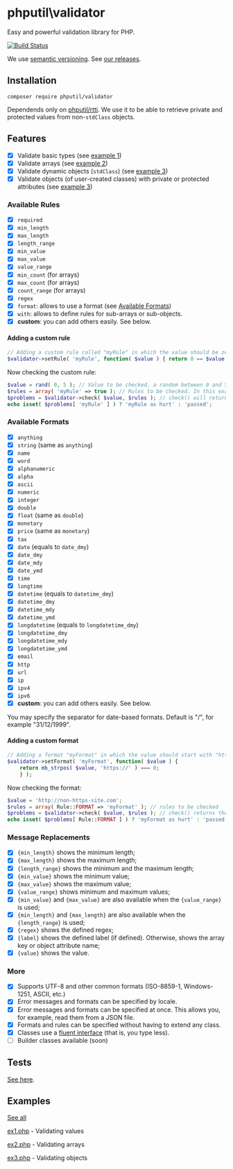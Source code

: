 # phputil\validator

Easy and powerful validation library for PHP.

[![Build Status](https://travis-ci.org/thiagodp/validator.svg?branch=master)](https://travis-ci.org/thiagodp/validator)

We use [semantic versioning](http://semver.org/). See [our releases](https://github.com/thiagodp/validator/releases).

## Installation

```command
composer require phputil/validator
```
Dependends only on [phputil/rtti](https://github.com/thiagodp/rtti).
We use it to be able to retrieve private and protected values from non-`stdClass` objects.

## Features

- [x] Validate basic types (see [example 1](https://github.com/thiagodp/validator/tree/master/examples/ex1.php))
- [x] Validate arrays (see [example 2](https://github.com/thiagodp/validator/tree/master/examples/ex3.php))
- [x] Validate dynamic objects (`stdClass`) (see [example 3](https://github.com/thiagodp/validator/tree/master/examples/ex3.php))
- [x] Validate objects (of user-created classes) with private or protected attributes (see  [example 3](https://github.com/thiagodp/validator/tree/master/examples/ex3.php))

### Available Rules

- [x] `required`
- [x] `min_length`
- [x] `max_length`
- [x] `length_range`
- [x] `min_value`
- [x] `max_value`
- [x] `value_range`
- [x] `min_count` (for arrays)
- [x] `max_count` (for arrays)
- [x] `count_range` (for arrays)
- [x] `regex`
- [x] `format`: allows to use a format (see [Available Formats](#available-formats))
- [x] `with`: allows to define rules for sub-arrays or sub-objects.
- [x] **custom**: you can add others easily. See below.

#### Adding a custom rule

```php
// Adding a custom rule called "myRule" in which the value should be zero:
$validator->setRule( 'myRule', function( $value ) { return 0 == $value; } );
```
Now checking the custom rule:
```php
$value = rand( 0, 5 ); // Value to be checked, a random between 0 and 5 (inclusive)
$rules = array( 'myRule' => true ); // Rules to be checked. In this example, just "myRule".
$problems = $validator->check( $value, $rules ); // check() will return the hurt rules
echo isset( $problems[ 'myRule' ] ) ? 'myRule as hurt' : 'passed';
```

### Available Formats

- [x] `anything`
- [x] `string` (same as `anything`)
- [x] `name`
- [x] `word`
- [x] `alphanumeric`
- [x] `alpha`
- [x] `ascii`
- [x] `numeric`
- [x] `integer`
- [x] `double`
- [x] `float` (same as `double`)
- [x] `monetary`
- [x] `price` (same as `monetary`)
- [x] `tax`
- [x] `date` (equals to `date_dmy`)
- [x] `date_dmy`
- [x] `date_mdy`
- [x] `date_ymd`
- [x] `time`
- [x] `longtime`
- [x] `datetime` (equals to `datetime_dmy`)
- [x] `datetime_dmy`
- [x] `datetime_mdy`
- [x] `datetime_ymd`
- [x] `longdatetime` (equals to `longdatetime_dmy`)
- [x] `longdatetime_dmy`
- [x] `longdatetime_mdy`
- [x] `longdatetime_ymd`
- [x] `email`
- [x] `http`
- [x] `url`
- [x] `ip`
- [x] `ipv4`
- [x] `ipv6`
- [x] **custom**: you can add others easily. See below.

You may specify the separator for date-based formats. Default is "/", for example "31/12/1999".

#### Adding a custom format

```php
// Adding a format "myFormat" in which the value should start with "https://"
$validator->setFormat( 'myFormat', function( $value ) {
	return mb_strpos( $value, 'https://' ) === 0;
	} );
```

Now checking the format:

```php
$value = 'http://non-https-site.com';
$rules = array( Rule::FORMAT => 'myFormat' ); // rules to be checked
$problems = $validator->check( $value, $rules ); // check() returns the hurt rules
echo isset( $problems[ Rule::FORMAT ] ) ? 'myFormat as hurt' : 'passed';
```

### Message Replacements

- [x] `{min_length}` shows the minimum length;
- [x] `{max_length}` shows the maximum length;
- [x] `{length_range}` shows the minimum and the maximum length;
- [x] `{min_value}` shows the minimum value;
- [x] `{max_value}` shows the maximum value;
- [x] `{value_range}` shows minimum and maximum values;
- [x] `{min_value}` and `{max_value}` are also available when the `{value_range}` is used;
- [x] `{min_length}` and `{max_length}` are also available when the `{length_range}` is used;
- [x] `{regex}` shows the defined regex;
- [x] `{label}` shows the defined label (if defined). Otherwise, shows the array key or object attribute name;
- [x] `{value}` shows the value.

### More

- [x] Supports UTF-8 and other common formats (ISO-8859-1, Windows-1251, ASCII, etc.)
- [x] Error messages and formats can be specified by locale.
- [x] Error messages and formats can be specified at once. This allows you, for example, read them from a JSON file.
- [x] Formats and rules can be specified without having to extend any class.
- [x] Classes use a [fluent interface](https://en.wikipedia.org/wiki/Fluent_interface) (that is, you type less).
- [ ] Builder classes available (soon)

## Tests

[See here](https://github.com/thiagodp/validator/tree/master/tests).

## Examples

[See all](https://github.com/thiagodp/validator/tree/master/examples)

[ex1.php](https://github.com/thiagodp/validator/tree/master/examples/ex1.php) - Validating values

[ex2.php](https://github.com/thiagodp/validator/tree/master/examples/ex2.php) - Validating arrays

[ex3.php](https://github.com/thiagodp/validator/tree/master/examples/ex3.php) - Validating objects
